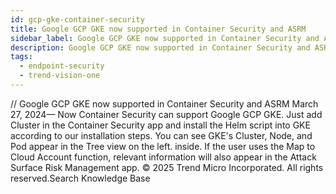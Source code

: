 ```yaml
---
id: gcp-gke-container-security
title: Google GCP GKE now supported in Container Security and ASRM
sidebar_label: Google GCP GKE now supported in Container Security and ASRM
description: Google GCP GKE now supported in Container Security and ASRM
tags:
  - endpoint-security
  - trend-vision-one
---
```


/*<![CDATA[*/ $('#title').html($('meta[name=map-description]').attr('content')); /*]]>*/ Google GCP GKE now supported in Container Security and ASRM March 27, 2024— Now Container Security can support Google GCP GKE. Just add Cluster in the Container Security app and install the Helm script into GKE according to our installation steps. You can see GKE's Cluster, Node, and Pod appear in the Tree view on the left. inside. If the user uses the Map to Cloud Account function, relevant information will also appear in the Attack Surface Risk Management app. © 2025 Trend Micro Incorporated. All rights reserved.Search Knowledge Base